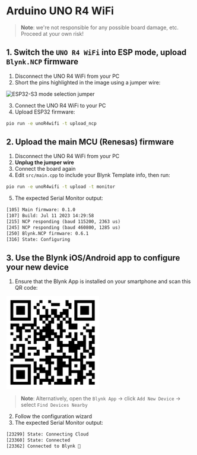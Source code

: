 # Arduino UNO R4 WiFi

> __Note__: we're not responsible for any possible board damage, etc. Proceed at your own risk!

## 1. Switch the `UNO R4 WiFi` into ESP mode, upload `Blynk.NCP` firmware

1. Disconnect the UNO R4 WiFi from your PC
2. Short the pins highlighted in the image using a jumper wire:

![ESP32-S3 mode selection jumper](https://github.com/pennam/UnoR4WiFiUpdate/assets/20436476/b271759e-5d7b-44f5-954e-15bc0f7feae9)

3. Connect the UNO R4 WiFi to your PC
4. Upload ESP32 firmware:

```sh
pio run -e unoR4wifi -t upload_ncp
```

## 2. Upload the main MCU (Renesas) firmware

1. Disconnect the UNO R4 WiFi from your PC  
2. **Unplug the jumper wire**  
3. Connect the board again
4. Edit `src/main.cpp` to include your Blynk Template info, then run:
  ```sh
  pio run -e unoR4wifi -t upload -t monitor
  ```
5. The expected Serial Monitor output:
  ```log
  [105] Main firmware: 0.1.0
  [107] Build: Jul 11 2023 14:29:58
  [215] NCP responding (baud 115200, 2363 us)
  [245] NCP responding (baud 460800, 1285 us)
  [250] Blynk.NCP firmware: 0.6.1
  [316] State: Configuring
  ```

## 3. Use the Blynk iOS/Android app to configure your new device

1. Ensure that the Blynk App is installed on your smartphone and scan this QR code:  
  <img alt="Add New Device QR" src="Images/AddNewDeviceQR.png" width="250" />

  > __Note__: Alternatively, open the `Blynk App` -> click `Add New Device` -> select `Find Devices Nearby`
2. Follow the configuration wizard
3. The expected Serial Monitor output:
  ```
  [23299] State: Connecting Cloud
  [23360] State: Connected
  [23362] Connected to Blynk 🙌
  ```
